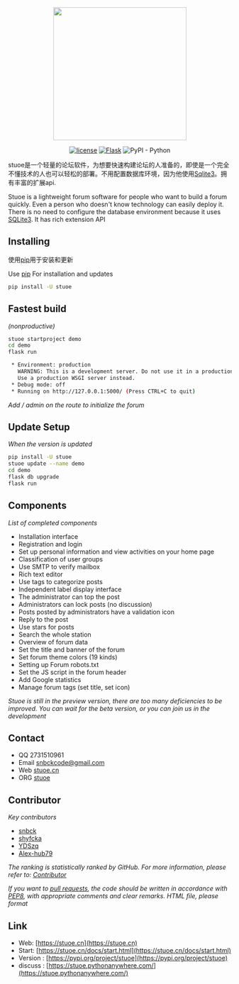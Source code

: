 <div align="center">
<img src="https://cdn.jsdelivr.net/gh/stuoe/stuoe.github.io@master/static/Stuoe.png" width="300" height="300">


[![license](https://img.shields.io/github/license/stuoe/stuoe.svg)](LICENSE)
[![Flask](https://img.shields.io/badge/%20power-Flask-blue.svg?style=flat-square)](https://github.com/pallets/flask)
![PyPI - Python](https://img.shields.io/badge/%20PYPI-stuoe-orange.svg?style=flat-square)
</div>

stuoe是一个轻量的论坛软件，为想要快速构建论坛的人准备的，即使是一个完全不懂技术的人也可以轻松的部署。不用配置数据库环境，因为他使用[Sqlite3]()。拥有丰富的扩展api.

Stuoe is a lightweight forum software for people who want to build a forum quickly. Even a person who doesn't know technology can easily deploy it. There is no need to configure the database environment because it uses [SQLite3](). It has rich extension API

## Installing
使用[pip](https://pypi.org)用于安装和更新

Use [pip](https://pypi.org)  For installation and updates

``` bash
pip install -U stuoe
```
## Fastest build
*(nonproductive)*

``` bash
stuoe startproject demo
cd demo
flask run
```

``` bash
 * Environment: production
   WARNING: This is a development server. Do not use it in a production deployment.
   Use a production WSGI server instead.
 * Debug mode: off
 * Running on http://127.0.0.1:5000/ (Press CTRL+C to quit)
```
*Add / admin on the route to initialize the forum*

## Update Setup
*When the version is updated*

```bash
pip install -U stuoe
stuoe update --name demo
cd demo
flask db upgrade
flask run
```

## Components
*List of completed components*


* Installation interface
* Registration and login
* Set up personal information and view activities on your home page
* Classification of user groups
* Use SMTP to verify mailbox
* Rich text editor
* Use tags to categorize posts
* Independent label display interface
* The administrator can top the post
* Administrators can lock posts (no discussion)
* Posts posted by administrators have a validation icon
* Reply to the post
* Use stars for posts
* Search the whole station
* Overview of forum data
* Set the title and banner of the forum
* Set forum theme colors (19 kinds)
* Setting up Forum robots.txt
* Set the JS script in the forum header
* Add Google statistics
* Manage forum tags (set title, set icon)

*Stuoe is still in the preview version, there are too many deficiencies to be improved. You can wait for the beta version, or you can join us in the development*



## Contact
* QQ 2731510961
* Email snbckcode@gmail.com
* Web [stuoe.cn](https://stuoe.cn)
* ORG [stuoe](https://github.com/stuoe)

## Contributor
*Key contributors*
* [snbck](https://github.com/snbck)
* [shyfcka](https://github.com/shyfcka)
* [YDSzq](https://github.com/YDSzq)
* [Alex-hub79](https://github.com/Alex-hub79)

*The ranking is statistically ranked by GitHub. For more information, please refer to: [Contributor](https://github.com/stuoe/stuoe/graphs/contributors)*


*If you want to [pull requests](https://github.com/pulls), the code should be written in accordance with [PEP8](https://www.python.org/dev/peps/pep-0008/), with appropriate comments and clear remarks. HTML file, please format*

## Link
* Web:  [https://stuoe.cn](https://stuoe.cn)
* Start: [https://stuoe.cn/docs/start.html](https://stuoe.cn/docs/start.html)
* Version : [https://pypi.org/project/stuoe](https://pypi.org/project/stuoe)
* discuss : [https://stuoe.pythonanywhere.com/](https://stuoe.pythonanywhere.com/)
